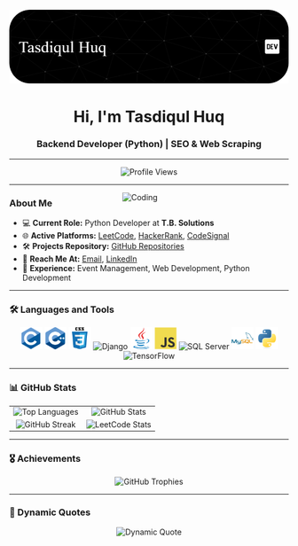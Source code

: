 ![logo](https://raw.githubusercontent.com/TaurusSilver201/TaurusSilver201/main/github-header-image-Tasdiqul.png)

<h1 align="center">Hi, I'm Tasdiqul Huq</h1>
<h3 align="center">Backend Developer (Python) | SEO & Web Scraping</h3>

---

<div align="center">
  <img src="https://komarev.com/ghpvc/?username=taurussilver201&label=Profile%20views&color=0e75b6&style=flat" alt="Profile Views" />
</div>

---

<img align="right" alt="Coding" width="300" src="https://media4.giphy.com/media/v1.Y2lkPTc5MGI3NjExNmV5aTB2Y3RtNDcyazQ5bmVjNDQ4aDFvNHc0M3R5aGt0azRrdjk0bCZlcD12MV9pbnRlcm5hbF9naWZfYnlfaWQmY3Q9Zw/J54OeZyVsjQgCKMyr6/giphy.webp" />

### About Me
- 💻 **Current Role:** Python Developer at **T.B. Solutions**
- 🌐 **Active Platforms:** 
  [LeetCode](https://leetcode.com/u/tasdiqulhuq/), [HackerRank](https://www.hackerrank.com/profile/tasdiqulhuq), [CodeSignal](https://learn.codesignal.com/profile/cm59akr0p000bkx9gwyp2szh6)
- 🛠️ **Projects Repository:** [GitHub Repositories](https://github.com/TaurusSilver201?tab=repositories)
- 📩 **Reach Me At:** 
  [Email](mailto:tasdiqulhuq@gmail.com), [LinkedIn](https://www.linkedin.com/in/tasdiqul-huq-062278267)
- 🌟 **Experience:** Event Management, Web Development, Python Development

---

### 🛠️ Languages and Tools
<p align="center">
  <img src="https://raw.githubusercontent.com/devicons/devicon/master/icons/c/c-original.svg" alt="C" width="40" height="40"/>
  <img src="https://raw.githubusercontent.com/devicons/devicon/master/icons/cplusplus/cplusplus-original.svg" alt="C++" width="40" height="40"/>
  <img src="https://raw.githubusercontent.com/devicons/devicon/master/icons/css3/css3-original-wordmark.svg" alt="CSS3" width="40" height="40"/>
  <img src="https://cdn.worldvectorlogo.com/logos/django.svg" alt="Django" width="40" height="40"/>
  <img src="https://raw.githubusercontent.com/devicons/devicon/master/icons/java/java-original.svg" alt="Java" width="40" height="40"/>
  <img src="https://raw.githubusercontent.com/devicons/devicon/master/icons/javascript/javascript-original.svg" alt="JavaScript" width="40" height="40"/>
  <img src="https://www.svgrepo.com/show/303229/microsoft-sql-server-logo.svg" alt="SQL Server" width="40" height="40"/>
  <img src="https://raw.githubusercontent.com/devicons/devicon/master/icons/mysql/mysql-original-wordmark.svg" alt="MySQL" width="40" height="40"/>
  <img src="https://raw.githubusercontent.com/devicons/devicon/master/icons/python/python-original.svg" alt="Python" width="40" height="40"/>
  <img src="https://www.vectorlogo.zone/logos/tensorflow/tensorflow-icon.svg" alt="TensorFlow" width="40" height="40"/>
</p>

---

### 📊 GitHub Stats

<table align="center" width="100%">
  <tr>
    <td align="center" style="width: 50%;">
      <img src="https://github-readme-stats.vercel.app/api/top-langs?username=taurussilver201&show_icons=true&locale=en&layout=compact&theme=radical" alt="Top Languages" width="100%"/>
    </td>
    <td align="center" style="width: 50%;">
      <img src="https://github-readme-stats.vercel.app/api?username=taurussilver201&show_icons=true&locale=en&theme=radical" alt="GitHub Stats" width="100%"/>
    </td>
  </tr>
  <tr>
    <td align="center" style="width: 50%;">
      <img src="https://github-readme-streak-stats.herokuapp.com/?user=taurussilver201&theme=radical" alt="GitHub Streak" width="100%"/>
    </td>
    <td align="center" style="width: 50%;">
      <img src="https://leetcard.jacoblin.cool/tasdiqulhuq?ext=activity&theme=dark" alt="LeetCode Stats" width="100%"/>
    </td>
  </tr>
</table>

---

### 🎖️ Achievements

<p align="center">
  <img src="https://github-profile-trophy.vercel.app/?username=taurussilver201&theme=onedark&column=6" alt="GitHub Trophies" />
</p>

---


### 🌟 Dynamic Quotes
<p align="center">
  <img src="https://quotes-github-readme.vercel.app/api?type=horizontal&theme=radical" alt="Dynamic Quote" />
</p>


